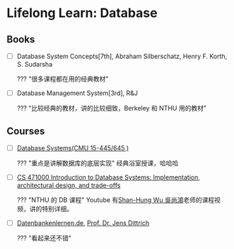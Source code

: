 # Lifelong Learn: Database


## Books

- [ ] Database System Concepts[7th], Abraham Silberschatz, Henry F. Korth, S. Sudarsha

    ??? "很多课程都在用的经典教材"


- [ ] Database Management System[3rd], R&J

    ??? "比较经典的教材，讲的比较细致，Berkeley 和 NTHU 用的教材"

## Courses
- [ ] [Database Systems(CMU 15-445/645 )](https://15445.courses.cs.cmu.edu/fall2019/)

    ??? "重点是讲解数据库的底层实现"
        经典浴室授课，哈哈哈


- [ ] [CS 471000 Introduction to Database Systems: Implementation, architectural design, and trade-offs](https://nthu-datalab.github.io/db/#resources)

    ??? "NTHU 的 DB 课程"
        Youtube 有[Shan-Hung Wu 吳尚鴻](http://www.cs.nthu.edu.tw/~shwu/)老师的课程视频，讲的特别详细。

- [ ] [Datenbankenlernen.de](https://bigdata.uni-saarland.de/datenbankenlernen/), [Prof. Dr. Jens Dittrich](https://www.youtube.com/user/jensdit/playlists)

    ??? "看起来还不错"
